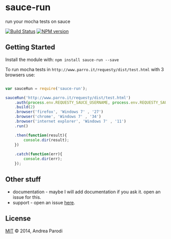# sauce-run 

run your mocha tests on sauce

[![Build Status](https://secure.travis-ci.org/parroit/sauce-run.png?branch=master)](http://travis-ci.org/parroit/sauce-run) [![NPM version](https://badge-me.herokuapp.com/api/npm/sauce-run.png)](http://badges.enytc.com/for/npm/sauce-run) 

## Getting Started
Install the module with: `npm install sauce-run --save`

To run mocha tests in `http://www.parro.it/requesty/dist/test.html` with 3 browsers use:

```javascript

var sauceRun = require('sauce-run');

sauceRun('http://www.parro.it/requesty/dist/test.html')
    .auth(process.env.REQUESTY_SAUCE_USERNAME, process.env.REQUESTY_SAUCE_ACCESS_KEY)
    .build(2)
    .browser('firefox', 'Windows 7' , '27')
    .browser('chrome', 'Windows 7' , '34')
    .browser('internet explorer', 'Windows 7' , '11')
    .run()

    .then(function(result){
        console.dir(result);
    })
    
    .catch(function(err){
        console.dir(err);
    });
```

## Other stuff

* documentation - maybe I will add documentation if you ask it. open an issue for this.
* support - open an issue [here](https://github.com/parroit/sauce-run/issues).

## License
[MIT](http://opensource.org/licenses/MIT) © 2014, Andrea Parodi